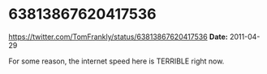 # 63813867620417536
https://twitter.com/TomFrankly/status/63813867620417536
**Date:** 2011-04-29

For some reason, the internet speed here is TERRIBLE right now.
